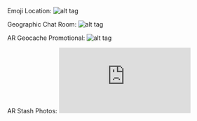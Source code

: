 
Emoji Location:
![alt tag](https://github.com/reesewahlin/COGS121-Guography/blob/master/storyboards/emoji%20location.png)

Geographic Chat Room:
![alt tag](https://github.com/reesewahlin/COGS121-Guography/blob/master/storyboards/geo%20chat%20room.png)

AR Geocache Promotional:
![alt tag](https://github.com/reesewahlin/COGS121-Guography/blob/master/storyboards/AR%20outdoor.JPG)

AR Stash Photos:
![alt tag](https://github.com/reesewahlin/COGS121-Guography/blob/master/storyboards/ar%20stash%20photos.pdf)